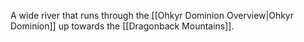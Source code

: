 A wide river that runs through the [[Ohkyr Dominion Overview|Ohkyr Dominion]] up towards the [[Dragonback Mountains]].